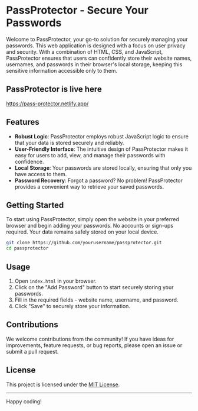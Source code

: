 # PassProtector - Secure Your Passwords

Welcome to PassProtector, your go-to solution for securely managing your passwords. This web application is designed with a focus on user privacy and security. With a combination of HTML, CSS, and JavaScript, PassProtector ensures that users can confidently store their website names, usernames, and passwords in their browser's local storage, keeping this sensitive information accessible only to them.

## PassProtector is live here

https://pass-protector.netlify.app/


## Features

- **Robust Logic**: PassProtector employs robust JavaScript logic to ensure that your data is stored securely and reliably.
- **User-Friendly Interface**: The intuitive design of PassProtector makes it easy for users to add, view, and manage their passwords with confidence.
- **Local Storage**: Your passwords are stored locally, ensuring that only you have access to them.
- **Password Recovery**: Forgot a password? No problem! PassProtector provides a convenient way to retrieve your saved passwords.

## Getting Started

To start using PassProtector, simply open the website in your preferred browser and begin adding your passwords. No accounts or sign-ups required. Your data remains safely stored on your local device.

```bash
git clone https://github.com/yourusername/passprotector.git
cd passprotector
```

## Usage

1. Open `index.html` in your browser.
2. Click on the "Add Password" button to start securely storing your passwords.
3. Fill in the required fields - website name, username, and password.
4. Click "Save" to securely store your information.

## Contributions

We welcome contributions from the community! If you have ideas for improvements, feature requests, or bug reports, please open an issue or submit a pull request.

## License

This project is licensed under the [MIT License](LICENSE).

---


 Happy coding!
